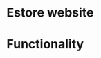 
Estore website
=============================================

Functionality
=============================================

